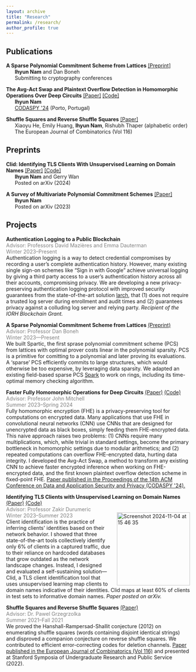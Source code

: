 ```yaml
---
layout: archive
title: "Research"
permalink: /research/
author_profile: true
---
```


Publications
------
**A Sparse Polynomial Commitment Scheme from Lattices** [[Preprint]](/files/spartic.pdf)
<br>&nbsp;&nbsp;&nbsp;&nbsp;&nbsp; **Ihyun Nam** and Dan Boneh
<br>&nbsp;&nbsp;&nbsp;&nbsp;&nbsp; Submitting to cryptography conferences

**The Avg-Act Swap and Plaintext Overflow Detection in Homomorphic Operations Over Deep Circuits** [[Paper]](https://dl.acm.org/doi/pdf/10.1145/3626232.3653277) [[Code]](https://github.com/ihyunnam/Avg-Act-Swap)
<br>&nbsp;&nbsp;&nbsp;&nbsp;&nbsp; **Ihyun Nam**
<br>&nbsp;&nbsp;&nbsp;&nbsp;&nbsp; [CODASPY '24](https://www.codaspy.org/2024/program.html) (Porto, Portugal)

**Shuffle Squares and Reverse Shuffle Squares** [[Paper]](https://pdf.sciencedirectassets.com/272420/1-s2.0-S0195669823X00079/1-s2.0-S0195669823002019/main.pdf?X-Amz-Security-Token=IQoJb3JpZ2luX2VjEID%2F%2F%2F%2F%2F%2F%2F%2F%2F%2FwEaCXVzLWVhc3QtMSJHMEUCID0bKPQNxvp94mwkosn%2F7rx8sDLuXQaFqkhfXXJXAg6sAiEAgIemgjCp8TeWTcGID9ZdP%2FhO9SrPjSg8dzgeUwTy4LwquwUIyf%2F%2F%2F%2F%2F%2F%2F%2F%2F%2FARAFGgwwNTkwMDM1NDY4NjUiDNRI012SD7tos9i7CiqPBStFTwRjGH5zUKgB1cBnbqsuv53Zg3gxrVx7hjM9zJkpAlm%2F%2BUk8eABasvbf3ZKjVW9JfilYXyw4AW1cNiZ06kY%2FsCb2aPb4tVqX9ZzgOLzC3ZzAnPn2XXyDv1y%2FIYuUUWn9vtVuSYMbPfiOYtrbVKeaWRjF%2FslbDtnyJPSQhrrrw068KKvmLmdR4tUuDA96haR2d3KnPfGZ%2BI4czOAXe19hUUhIbLXYZnbs2%2BFRi1vVYEVVCc78jXGGGca1NCBxYkymYsyvlNCrzA8HD%2Fhd39vfnyExta7Mr%2B3VTtks3QvCsShpPW%2F5XsIGC7uZSNPXTItb0R8vk1ACbX0G3hRWUorQXAef4NzMhBlvua%2BQ9vduU4HJfJXiwwJ5FqUQC0TSRAio6%2Fy0Eu187JOa0OpqPhWbDE9lg6Oke5eQGkiWSmAaM55sarmVyktjIzBtlC5RE%2BQfFP7yAmDg6TCc2xszaol9tpC73CGmWrFCOdnK5nSjKt4%2Fidg%2B8yfIqlZnC%2FUEq9mg9W5QQqHoYQuK60QRquveXQGGTv7bbF9eOYFw9wbUeiL4M%2B%2BuV8oCY%2Bi38GZ316kzmcNmVak2vXQ3yucntsWj9mW4d46ZRyIeqADUZoE08H87Ov%2BgBy5IjXxG0kB7NJ4iSIwsVauy89SDAiqFUtFqlDgJe0K4dv6yX8WPSDJsm6FsFs4kapGW2u0oLSLuceTHiHvQq3z1EVXAEdBRHaFxEG57lfF%2BR%2FrF0JaZhmxCQyIrFH%2BNmDUwema69ZUwkzJcs0nLNI7antAYHIsEwkWkbmdDmy0esSTH2ggc7RlNsczyuc0R0CfWCY1S45h70lXG4TY9hWNvarizW1zXfsjtcQBiq0DOWKej%2Fy8SqMww2d78twY6sQFLrRBFL%2B1WbDt0LVBx0TB%2B8pwuOKPkqLb%2BwzP28OTGHw2DvHM15t8CDgKVajbedte0tyKpbDWgLmRfzou8J0%2B9Sz3vUAw1YzbxWmvA28G12fHlSkZhT8v67yRHq%2BVUHeFw6ZH6eKvkFN%2B%2FzZv%2BSsWFr7CfVwfjEvwLCsXsxFY2ymWwFCxifp4675dJ2vqpvljpBoqoCbAWYh1pbL9YRjx0cySz%2Bfy%2BombnOhkxXNuMOdg%3D&X-Amz-Algorithm=AWS4-HMAC-SHA256&X-Amz-Date=20241004T005649Z&X-Amz-SignedHeaders=host&X-Amz-Expires=300&X-Amz-Credential=ASIAQ3PHCVTYSIRJC5A2%2F20241004%2Fus-east-1%2Fs3%2Faws4_request&X-Amz-Signature=b99419d4c139f49d976d20301983bf724ae0e78b169ab8a96df421f6f0afd9ea&hash=bc2c052aeb7171d4467a60aec96cd1e75557dd780666fb2fcb353270f6ba7f9d&host=68042c943591013ac2b2430a89b270f6af2c76d8dfd086a07176afe7c76c2c61&pii=S0195669823002019&tid=spdf-2d06e26e-bea6-4448-8cec-27a3162605aa&sid=c0d810a07f18b9460788338-69cdd54e306agxrqa&type=client&tsoh=d3d3LnNjaWVuY2VkaXJlY3QuY29t&ua=10145d06035156540b03&rr=8cd136da6b72cf2f&cc=us)
<br>&nbsp;&nbsp;&nbsp;&nbsp;&nbsp; Xiaoyu He, Emily Huang, **Ihyun Nam**, Rishubh Thaper (alphabetic order)
<br>&nbsp;&nbsp;&nbsp;&nbsp;&nbsp; The European Journal of Combinatorics (Vol 116)

Preprints
------
**Clid: Identifying TLS Clients With Unsupervised Learning on Domain Names** [[Paper]](https://arxiv.org/pdf/2410.02040) [[Code]](https://github.com/ihyunnam/clid)
<br>&nbsp;&nbsp;&nbsp;&nbsp;&nbsp; **Ihyun Nam** and Gerry Wan
<br>&nbsp;&nbsp;&nbsp;&nbsp;&nbsp; Posted on arXiv (2024)

**A Survey of Multivariate Polynomial Commitment Schemes** [[Paper]](https://arxiv.org/pdf/2306.11383)
<br>&nbsp;&nbsp;&nbsp;&nbsp;&nbsp; **Ihyun Nam**
<br>&nbsp;&nbsp;&nbsp;&nbsp;&nbsp; Posted on arXiv (2023)

Projects
------
**Authentication Logging to a Public Blockchain**
<span style="color: grey;"><br>Advisor: Professors David Mazières and Emma Dauterman
<br>Winter 2023–Present</span>
<br>Authentication logging is a way to detect credential compromises by recording a user’s complete authentication history. However, many existing single sign-on schemes like “Sign in with Google” achieve universal logging by giving a third party access to a user’s authentication history across all their accounts, compromising privacy. We are developing a new privacy-preserving authentication logging protocol with improved security guarantees from the state-of-the-art solution [larch](https://arxiv.org/pdf/2305.19241), that (1) does not require a trusted log server during enrollment and audit times and (2) guarantees privacy against a colluding log server and relying party. _Recipient of the IORH Blockchain Grant._

**A Sparse Polynomial Commitment Scheme from Lattices** [(Preprint)](/files/spartic.pdf)
<span style="color: grey;"><br>Advisor: Professor Dan Boneh
<br>Winter 2023—Present</span>
<br>We built Spartic, the first sprase polynomial commitment scheme (PCS) from lattices with optimal prover costs linear in the polynomial sparsity. PCS is a primitive for comitting to a polynomial and later proving its evaluations. A ‘sparse’ PCS efficiently commits to large structures, which would otherwise be too expensive, by leveraging data sparsity. We adapted an existing field-based sparse PCS [Spark](https://eprint.iacr.org/2019/550.pdf) to work on rings, including its time-optimal memory checking algorithm.

**Faster Fully Homomorphic Operations for Deep Circuits** [(Paper)](https://dl.acm.org/doi/pdf/10.1145/3626232.3653277) [(Code)](https://github.com/ihyunnam/Avg-Act-Swap)
<span style="color: grey;"><br>Advisor: Professor John Mitchell
<br>Summer 2023–Spring 2024</span>
<br>Fully homomorphic encryption (FHE) is a privacy-preserving tool for computations on encrypted data. Many applications that use FHE in convolutional neural networks (CNN) use CNNs that are designed for unencrypted data as black boxes, simply feeding them FHE-encrypted data. This naive approach raises two problems: (1) CNNs require many multiplications, which, while trivial in standard settings, become the primary bottleneck in homomorphic settings due to modular arithmetics; and (2) repeated computations can overflow FHE-encrypted data, hurting data integrity. I developed the Avg-Act Swap, a method to transform any existing CNN to achieve faster encrypted inference when working on FHE-encrypted data, and the first known plaintext overflow detection scheme in fixed-point FHE. <ins>Paper published in the Proceedings of the 14th ACM Conference on Data and Application Security and Privacy (CODASPY '24).</ins>

**Identifying TLS Clients with Unsupervised Learning on Domain Names** [(Paper)](https://arxiv.org/pdf/2410.02040) [(Code)](https://github.com/ihyunnam/clid)
<span style="color: grey;"><br>Advisor: Professor Zakir Durumeric
<br>Winter 2023–Summer 2023</span>
<img width="200" alt="Screenshot 2024-11-04 at 15 46 35" src="https://github.com/user-attachments/assets/cee39bbb-a101-45da-9a17-6b4035fc2941" style="float: right; margin-left: 15px;"><br>Client identification is the practice of inferring clients' identities based on their network behavior. I showed that three state-of-the-art tools collectively identify only 6% of clients in a captured traffic, due to their reliance on hardcoded databases that grow outdated as the network landscape changes. Instead, I designed and evaluated a self-sustaining solution—Clid, a TLS client identification tool that uses unsupervised learning map clients to domain names indicative of their identities. Clid maps at least 60% of clients in test sets to informative domain names. _Paper posted on arXiv._

**Shuffle Squares and Reverse Shuffle Squares** [(Paper)](https://arxiv.org/pdf/2109.12455)
<span style="color: grey;"><br>Advisor: Dr. Pawel Grzegrzolka
<br>Summer 2021–Fall 2021</span>
<br>We proved the Hanshall-Rampersad-Shallit conjecture (2012) on enumerating shuffle squares (words containing disjoint identical strings) and disproved a companion conjecture on reverse shuffle squares. We contributed to efficient error-correcting codes for deletion channels. <ins>Paper published in the European Journal of Combinatorics (Vol 116)</ins> and presented at Stanford Symposia of Undergraduate Research and Public Service (2022).
